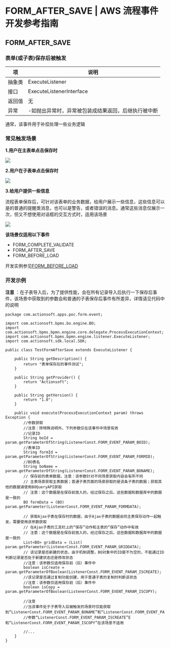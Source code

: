 # FORM_AFTER_SAVE | AWS 流程事件开发参考指南

## FORM_AFTER_SAVE

### 表单(或子表)保存后被触发

项 | 说明  
---|---  
抽象类 | ExecuteListener  
接口 | ExecuteListenerInterface  
返回值 | 无  
异常 | -如抛出异常时，异常被包装成结果返回，后继执行被中断  
  
通常，该事件用于补偿处理一些业务逻辑

### 常见触发场景

**1.用户在主表单点击保存时**

![](https://docs.awspaas.com/reference-guide/aws-paas-process-listener-reference-guide/form_event/5.png)

**2.用户在子表单点击保存时**

![](https://docs.awspaas.com/reference-guide/aws-paas-process-listener-reference-guide/form_event/6.png)

**3.给用户提供一些信息**

流程表单保存后，可针对该表单的业务数据，给用户展示一些信息，这些信息可以是的普通的提醒类消息，也可以是警告，或者错误的消息。通常这些消息仅展示一次，但又不想使用对话框的交互方式时，适用该场景

![](https://docs.awspaas.com/reference-guide/aws-paas-process-listener-reference-guide/form_event/4-1.png)

**该场景仅适用以下事件**

  * FORM_COMPLETE_VALIDATE
  * FORM_AFTER_SAVE
  * FORM_BEFORE_LOAD

开发实例参见[FORM_BEFORE_LOAD](<form_before_load.html>)

### 开发示例

**注意** ：在子表导入后，为了提供性能，会在所有记录导入后执行一下保存后事件，该场景中获取到的参数会和普通的子表保存后事件有所差异，详情请见代码中的说明
    
    
    package com.actionsoft.apps.poc.form.event;
    
    import com.actionsoft.bpms.bo.engine.BO;
    import com.actionsoft.bpms.bpmn.engine.core.delegate.ProcessExecutionContext;
    import com.actionsoft.bpms.bpmn.engine.listener.ExecuteListener;
    import com.actionsoft.sdk.local.SDK;
    
    public class TestFormAfterSave extends ExecuteListener {
    
        public String getDescription() {
            return "表单保存后的事件测试";
        }
    
        public String getProvider() {
            return "Actionsoft";
        }
    
        public String getVersion() {
            return "1.0";
        }
    
        public void execute(ProcessExecutionContext param) throws Exception {
            //参数获取
            //注意：除特殊说明外，下列参数仅在该事件中场景有效
            //记录ID
            String boId = param.getParameterOfString(ListenerConst.FORM_EVENT_PARAM_BOID);
            //表单ID
            String formId = param.getParameterOfString(ListenerConst.FORM_EVENT_PARAM_FORMID);
            //BO表名
            String boName = param.getParameterOfString(ListenerConst.FORM_EVENT_PARAM_BONAME);
            // 保存前的表单数据，注意：该参数针对不同场景获取内容会有所不同
            // 主表场景获取主表数据；普通子表页面的场景获取的是该条子表的数据；获取其他的数据请使用BOQueryAPI获取
            // 注意：这个数据是在保存前放入的，经过保存之后，这些数据和数据库中的数据是一致的
            BO formData = (BO) param.getParameter(ListenerConst.FORM_EVENT_PARAM_FORMDATA);
    
            // 获取Ajax子表在保存时的数据，由于Ajax子表的数据会同主表保存动作一起触发，需要使用该参数获取
            // 在Ajax子表的工具栏上的“保存”动作和主表的“保存”动作中有效
            // 注意：这个数据是在保存前放入的，经过保存之后，这些数据和数据库中的数据是一致的
            List<BO> gridData = (List) param.getParameter(ListenerConst.FORM_EVENT_PARAM_GRIDDATA);
            // 该记录是否新建的状态，由于机制调整，BO对象中的ID是不为空的，不能通过ID判断记录是否处于新建状态还是修改状态
            //注意：该参数仅适用保存前（后）事件中
            boolean isCreate = param.getParameterOfBoolean(ListenerConst.FORM_EVENT_PARAM_ISCREATE);
            //该记录是否通过复制功能创建，用于普通子表的复制时判断该状态
            //注意：该参数仅适用保存前（后）事件中
            boolean isCopy = param.getParameterOfBoolean(ListenerConst.FORM_EVENT_PARAM_ISCOPY);
    
            //注意
            //当该事件处于子表导入后被触发的场景时仅能获取到“ListenerConst.FORM_EVENT_PARAM_BONAME”和“ListenerConst.FORM_EVENT_PARAM_FORMID”
            //参数“ListenerConst.FORM_EVENT_PARAM_ISCREATE”E和“ListenerConst.FORM_EVENT_PARAM_ISCOPY”在该场景不适用
    
            //...
        }
    }